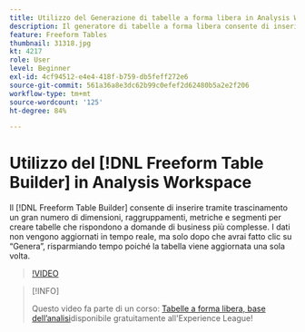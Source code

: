 ```yaml
---
title: Utilizzo del Generazione di tabelle a forma libera in Analysis Workspace
description: Il generatore di tabelle a forma libera consente di inserire tramite trascinamento un gran numero di dimensioni, raggruppamenti, metriche e segmenti per creare tabelle che rispondono a domande di business più complesse. I dati non vengono aggiornati in tempo reale, ma solo dopo che avrai fatto clic su “Genera”, risparmiando tempo poiché la tabella viene aggiornata una sola volta.
feature: Freeform Tables
thumbnail: 31318.jpg
kt: 4217
role: User
level: Beginner
exl-id: 4cf94512-e4e4-418f-b759-db5feff272e6
source-git-commit: 561a36a8e3dc62b99c0efef2d62480b5a2e2f206
workflow-type: tm+mt
source-wordcount: '125'
ht-degree: 84%

---
```


# Utilizzo del [!DNL Freeform Table Builder] in Analysis Workspace

Il [!DNL Freeform Table Builder] consente di inserire tramite trascinamento un gran numero di dimensioni, raggruppamenti, metriche e segmenti per creare tabelle che rispondono a domande di business più complesse. I dati non vengono aggiornati in tempo reale, ma solo dopo che avrai fatto clic su “Genera”, risparmiando tempo poiché la tabella viene aggiornata una sola volta.

>[!VIDEO](https://video.tv.adobe.com/v/31318/?quality=12)

>[!INFO]
>
> Questo video fa parte di un corso: [Tabelle a forma libera, base dell’analisi](https://experienceleague.adobe.com/?recommended=Analytics-U-1-2020.3)disponibile gratuitamente all&#39;Experience League!
